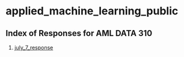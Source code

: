 # applied_machine_learning_public

## Index of Responses for AML DATA 310

1. [july_7_response](https://caroline-wall.github.io/applied_machine_learning_public/july_7_response)
